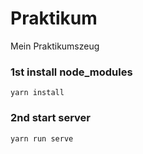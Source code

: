 # Praktikum
Mein Praktikumszeug

### 1st install node_modules
```
yarn install
```

### 2nd start server
```
yarn run serve
```
